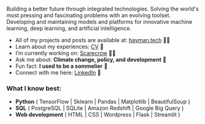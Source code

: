 <p align="left">Building a better future through integrated technologies. Solving the world's most pressing and fascinating problems with an evolving toolset. Developing and maintaining models and platforms for innovative machine learning, deep learning, and artificial intelligence.</p>  

<ul>
<li> All of my projects and posts are available at: <a href="https://hayman.tech">hayman.tech</a> 👨‍💻 </li>
<li> Learn about my experiences: <a href="https://bigdata416011915.files.wordpress.com/2020/12/michaelhaymancv201210.pdf">CV</a> 📄 </li>
<li> I’m currently working on: <a href="https://github.com/mdghayman/Scarecrow">Scarecrow</a> 👨‍🌾 </li>
<li> Ask me about: <b>Climate change, policy, and development</b> 🌱 </li>
<li> Fun fact: <b>I used to be a sommelier</b> 🍷 </li>
<li> Connect with me here: <a href="https://linkedin.com/in/michael-hayman-uk">LinkedIn</a> 👋 </li>
</ul>

<h3 align="left">What I know best:</h3>
<ul>
<li> <b>Python</b> ( TensorFlow | Sklearn | Pandas | Matplotlib | BeautifulSoup ) </li>
<li> <b>SQL</b> ( PostgreSQL | SQLite | Amazon Redshift | Google Big Query ) </li>
<li> <b>Web development</b> ( HTML | CSS | Wordpress | Flask | Streamlit ) </li>
</ul>
